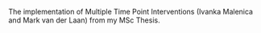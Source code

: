 The implementation of Multiple Time Point Interventions (Ivanka Malenica and Mark van der Laan) from my MSc Thesis.